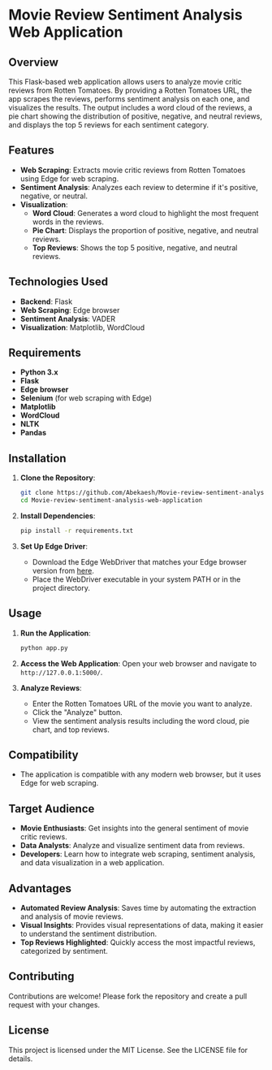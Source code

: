 # Movie Review Sentiment Analysis Web Application

## Overview

This Flask-based web application allows users to analyze movie critic reviews from Rotten Tomatoes. By providing a Rotten Tomatoes URL, the app scrapes the reviews, performs sentiment analysis on each one, and visualizes the results. The output includes a word cloud of the reviews, a pie chart showing the distribution of positive, negative, and neutral reviews, and displays the top 5 reviews for each sentiment category.

## Features

- **Web Scraping**: Extracts movie critic reviews from Rotten Tomatoes using Edge for web scraping.
- **Sentiment Analysis**: Analyzes each review to determine if it's positive, negative, or neutral.
- **Visualization**:
  - **Word Cloud**: Generates a word cloud to highlight the most frequent words in the reviews.
  - **Pie Chart**: Displays the proportion of positive, negative, and neutral reviews.
  - **Top Reviews**: Shows the top 5 positive, negative, and neutral reviews.

## Technologies Used

- **Backend**: Flask
- **Web Scraping**: Edge browser
- **Sentiment Analysis**: VADER
- **Visualization**: Matplotlib, WordCloud

## Requirements

- **Python 3.x**
- **Flask**
- **Edge browser**
- **Selenium** (for web scraping with Edge)
- **Matplotlib**
- **WordCloud**
- **NLTK**
- **Pandas**

## Installation

1. **Clone the Repository**:
    ```sh
    git clone https://github.com/Abekaesh/Movie-review-sentiment-analysis-web-application.git
    cd Movie-review-sentiment-analysis-web-application
    ```

2. **Install Dependencies**:
    ```sh
    pip install -r requirements.txt
    ```

3. **Set Up Edge Driver**:
    - Download the Edge WebDriver that matches your Edge browser version from [here](https://developer.microsoft.com/en-us/microsoft-edge/tools/webdriver/).
    - Place the WebDriver executable in your system PATH or in the project directory.

## Usage

1. **Run the Application**:
    ```sh
    python app.py
    ```

2. **Access the Web Application**:
    Open your web browser and navigate to `http://127.0.0.1:5000/`.

3. **Analyze Reviews**:
    - Enter the Rotten Tomatoes URL of the movie you want to analyze.
    - Click the "Analyze" button.
    - View the sentiment analysis results including the word cloud, pie chart, and top reviews.

## Compatibility

- The application is compatible with any modern web browser, but it uses Edge for web scraping.

## Target Audience

- **Movie Enthusiasts**: Get insights into the general sentiment of movie critic reviews.
- **Data Analysts**: Analyze and visualize sentiment data from reviews.
- **Developers**: Learn how to integrate web scraping, sentiment analysis, and data visualization in a web application.

## Advantages

- **Automated Review Analysis**: Saves time by automating the extraction and analysis of movie reviews.
- **Visual Insights**: Provides visual representations of data, making it easier to understand the sentiment distribution.
- **Top Reviews Highlighted**: Quickly access the most impactful reviews, categorized by sentiment.

## Contributing

Contributions are welcome! Please fork the repository and create a pull request with your changes.

## License

This project is licensed under the MIT License. See the LICENSE file for details.
